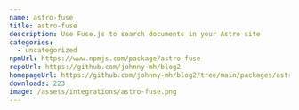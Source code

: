 ```yaml
---
name: astro-fuse
title: astro-fuse
description: Use Fuse.js to search documents in your Astro site
categories:
  - uncategorized
npmUrl: https://www.npmjs.com/package/astro-fuse
repoUrl: https://github.com/johnny-mh/blog2
homepageUrl: https://github.com/johnny-mh/blog2/tree/main/packages/astro-fuse
downloads: 223
image: /assets/integrations/astro-fuse.png
---
```

